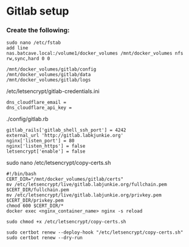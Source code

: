 # Gitlab setup

### Create the following:

```
sudo nano /etc/fstab
add line
nas.batcave.local:/volume1/docker_volumes /mnt/docker_volumes nfs rw,sync,hard 0 0
```


```
/mnt/docker_volumes/gitlab/config
/mnt/docker_volumes/gitlab/data
/mnt/docker_volumes/gitlab/logs
```


/etc/letsencrypt/gitlab-credentials.ini 
```
dns_cloudflare_email = 
dns_cloudflare_api_key = 
```


./config/gitlab.rb
```
gitlab_rails['gitlab_shell_ssh_port'] = 4242
external_url 'http://gitlab.labkjunkie.org'
nginx['listen_port'] = 80
nginx['listen_https'] = false
letsencrypt['enable'] = false
```


sudo nano /etc/letsencrypt/copy-certs.sh
```
#!/bin/bash
CERT_DIR="/mnt/docker_volumes/gitlab/certs"
mv /etc/letsencrypt/live/gitlab.labjunkie.org/fullchain.pem $CERT_DIR/fullchain.pem
mv /etc/letsencrypt/live/gitlab.labjunkie.org/privkey.pem $CERT_DIR/privkey.pem
chmod 600 $CERT_DIR/*
docker exec <nginx_container_name> nginx -s reload
```
```
sudo chmod +x /etc/letsencrypt/copy-certs.sh
```

```
sudo certbot renew --deploy-hook "/etc/letsencrypt/copy-certs.sh"
sudo certbot renew --dry-run
```